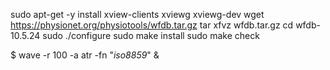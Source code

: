 sudo apt-get -y install xview-clients xviewg xviewg-dev
wget https://physionet.org/physiotools/wfdb.tar.gz
tar xfvz wfdb.tar.gz
cd wfdb-10.5.24
sudo ./configure
sudo make install
sudo make check

$ wave -r 100 -a atr -fn "*iso8859*" &
